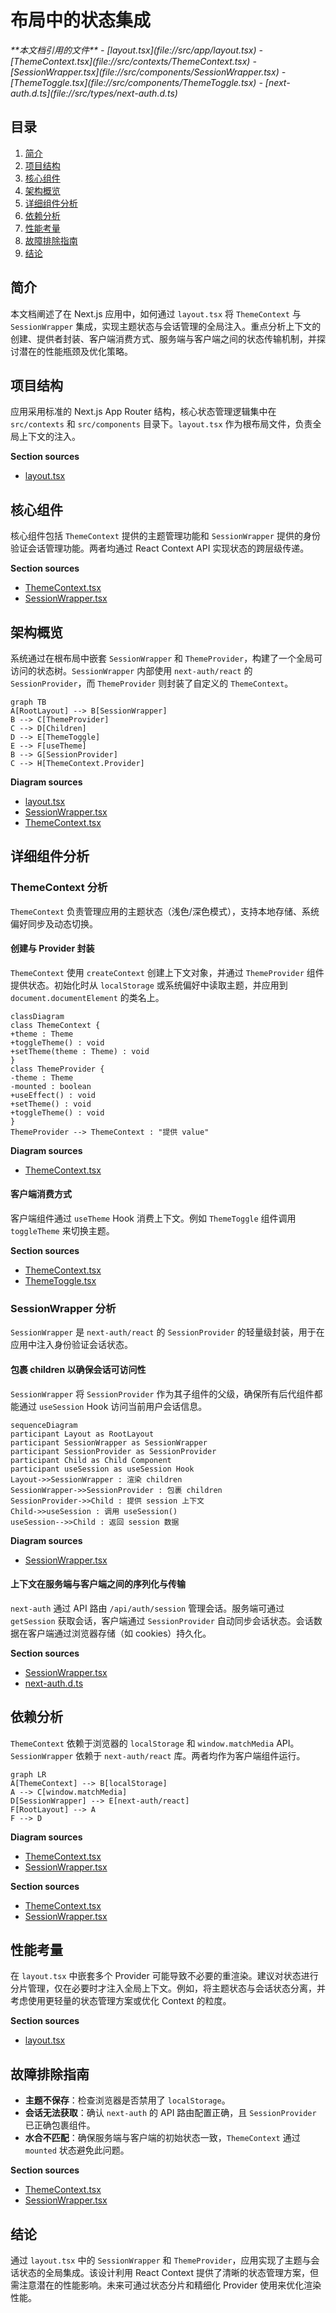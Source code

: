 # 布局中的状态集成

<cite>
**本文档引用的文件**  
- [layout.tsx](file://src/app/layout.tsx)
- [ThemeContext.tsx](file://src/contexts/ThemeContext.tsx)
- [SessionWrapper.tsx](file://src/components/SessionWrapper.tsx)
- [ThemeToggle.tsx](file://src/components/ThemeToggle.tsx)
- [next-auth.d.ts](file://src/types/next-auth.d.ts)
</cite>

## 目录
1. [简介](#简介)
2. [项目结构](#项目结构)
3. [核心组件](#核心组件)
4. [架构概览](#架构概览)
5. [详细组件分析](#详细组件分析)
6. [依赖分析](#依赖分析)
7. [性能考量](#性能考量)
8. [故障排除指南](#故障排除指南)
9. [结论](#结论)

## 简介
本文档阐述了在 Next.js 应用中，如何通过 `layout.tsx` 将 `ThemeContext` 与 `SessionWrapper` 集成，实现主题状态与会话管理的全局注入。重点分析上下文的创建、提供者封装、客户端消费方式、服务端与客户端之间的状态传输机制，并探讨潜在的性能瓶颈及优化策略。

## 项目结构
应用采用标准的 Next.js App Router 结构，核心状态管理逻辑集中在 `src/contexts` 和 `src/components` 目录下。`layout.tsx` 作为根布局文件，负责全局上下文的注入。

**Section sources**
- [layout.tsx](file://src/app/layout.tsx#L1-L84)

## 核心组件
核心组件包括 `ThemeContext` 提供的主题管理功能和 `SessionWrapper` 提供的身份验证会话管理功能。两者均通过 React Context API 实现状态的跨层级传递。

**Section sources**
- [ThemeContext.tsx](file://src/contexts/ThemeContext.tsx#L1-L77)
- [SessionWrapper.tsx](file://src/components/SessionWrapper.tsx#L1-L15)

## 架构概览
系统通过在根布局中嵌套 `SessionWrapper` 和 `ThemeProvider`，构建了一个全局可访问的状态树。`SessionWrapper` 内部使用 `next-auth/react` 的 `SessionProvider`，而 `ThemeProvider` 则封装了自定义的 `ThemeContext`。

```mermaid
graph TB
A[RootLayout] --> B[SessionWrapper]
B --> C[ThemeProvider]
C --> D[Children]
D --> E[ThemeToggle]
E --> F[useTheme]
B --> G[SessionProvider]
C --> H[ThemeContext.Provider]
```

**Diagram sources**
- [layout.tsx](file://src/app/layout.tsx#L60-L75)
- [SessionWrapper.tsx](file://src/components/SessionWrapper.tsx#L9-L15)
- [ThemeContext.tsx](file://src/contexts/ThemeContext.tsx#L14-L69)

## 详细组件分析

### ThemeContext 分析
`ThemeContext` 负责管理应用的主题状态（浅色/深色模式），支持本地存储、系统偏好同步及动态切换。

#### 创建与 Provider 封装
`ThemeContext` 使用 `createContext` 创建上下文对象，并通过 `ThemeProvider` 组件提供状态。初始化时从 `localStorage` 或系统偏好中读取主题，并应用到 `document.documentElement` 的类名上。

```mermaid
classDiagram
class ThemeContext {
+theme : Theme
+toggleTheme() : void
+setTheme(theme : Theme) : void
}
class ThemeProvider {
-theme : Theme
-mounted : boolean
+useEffect() : void
+setTheme() : void
+toggleTheme() : void
}
ThemeProvider --> ThemeContext : "提供 value"
```

**Diagram sources**
- [ThemeContext.tsx](file://src/contexts/ThemeContext.tsx#L14-L69)

#### 客户端消费方式
客户端组件通过 `useTheme` Hook 消费上下文。例如 `ThemeToggle` 组件调用 `toggleTheme` 来切换主题。

**Section sources**
- [ThemeContext.tsx](file://src/contexts/ThemeContext.tsx#L71-L77)
- [ThemeToggle.tsx](file://src/components/ThemeToggle.tsx#L3-L11)

### SessionWrapper 分析
`SessionWrapper` 是 `next-auth/react` 的 `SessionProvider` 的轻量级封装，用于在应用中注入身份验证会话状态。

#### 包裹 children 以确保会话可访问性
`SessionWrapper` 将 `SessionProvider` 作为其子组件的父级，确保所有后代组件都能通过 `useSession` Hook 访问当前用户会话信息。

```mermaid
sequenceDiagram
participant Layout as RootLayout
participant SessionWrapper as SessionWrapper
participant SessionProvider as SessionProvider
participant Child as Child Component
participant useSession as useSession Hook
Layout->>SessionWrapper : 渲染 children
SessionWrapper->>SessionProvider : 包裹 children
SessionProvider->>Child : 提供 session 上下文
Child->>useSession : 调用 useSession()
useSession-->>Child : 返回 session 数据
```

**Diagram sources**
- [SessionWrapper.tsx](file://src/components/SessionWrapper.tsx#L9-L15)

#### 上下文在服务端与客户端之间的序列化与传输
`next-auth` 通过 API 路由 `/api/auth/session` 管理会话。服务端可通过 `getSession` 获取会话，客户端通过 `SessionProvider` 自动同步会话状态。会话数据在客户端通过浏览器存储（如 cookies）持久化。

**Section sources**
- [SessionWrapper.tsx](file://src/components/SessionWrapper.tsx#L2)
- [next-auth.d.ts](file://src/types/next-auth.d.ts#L1-L22)

## 依赖分析
`ThemeContext` 依赖于浏览器的 `localStorage` 和 `window.matchMedia` API。`SessionWrapper` 依赖于 `next-auth/react` 库。两者均作为客户端组件运行。

```mermaid
graph LR
A[ThemeContext] --> B[localStorage]
A --> C[window.matchMedia]
D[SessionWrapper] --> E[next-auth/react]
F[RootLayout] --> A
F --> D
```

**Diagram sources**
- [ThemeContext.tsx](file://src/contexts/ThemeContext.tsx#L20-L35)
- [SessionWrapper.tsx](file://src/components/SessionWrapper.tsx#L2)

**Section sources**
- [ThemeContext.tsx](file://src/contexts/ThemeContext.tsx#L1-L77)
- [SessionWrapper.tsx](file://src/components/SessionWrapper.tsx#L1-L15)

## 性能考量
在 `layout.tsx` 中嵌套多个 Provider 可能导致不必要的重渲染。建议对状态进行分片管理，仅在必要时才注入全局上下文。例如，将主题状态与会话状态分离，并考虑使用更轻量的状态管理方案或优化 Context 的粒度。

**Section sources**
- [layout.tsx](file://src/app/layout.tsx#L60-L75)

## 故障排除指南
- **主题不保存**：检查浏览器是否禁用了 `localStorage`。
- **会话无法获取**：确认 `next-auth` 的 API 路由配置正确，且 `SessionProvider` 已正确包裹组件。
- **水合不匹配**：确保服务端与客户端的初始状态一致，`ThemeContext` 通过 `mounted` 状态避免此问题。

**Section sources**
- [ThemeContext.tsx](file://src/contexts/ThemeContext.tsx#L20-L25)
- [SessionWrapper.tsx](file://src/components/SessionWrapper.tsx#L9-L15)

## 结论
通过 `layout.tsx` 中的 `SessionWrapper` 和 `ThemeProvider`，应用实现了主题与会话状态的全局集成。该设计利用 React Context 提供了清晰的状态管理方案，但需注意潜在的性能影响。未来可通过状态分片和精细化 Provider 使用来优化渲染性能。